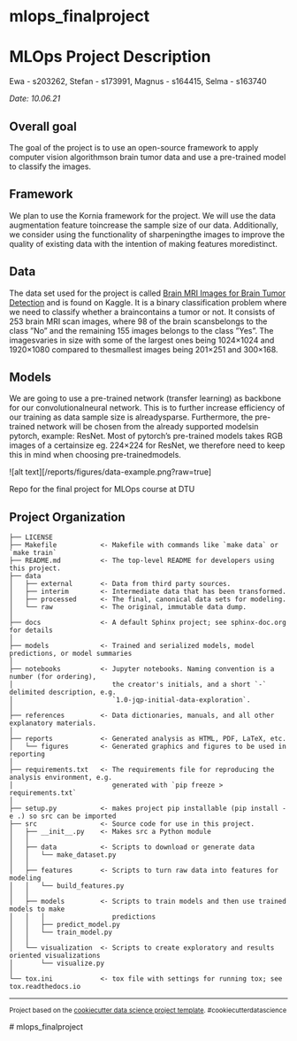 mlops_finalproject
==============================

# MLOps Project Description 
Ewa - s203262, Stefan - s173991, Magnus - s164415, Selma - s163740 

*Date: 10.06.21*

## Overall goal

The goal of the project is to use an open-source framework to apply computer vision algorithmson brain tumor data and use a pre-trained model to classify the images.

## Framework

We plan to use the Kornia framework for the project. We will use the data augmentation feature toincrease the sample size of our data. Additionally, we consider using the functionality of sharpeningthe  images  to  improve  the  quality  of  existing  data  with  the  intention  of  making  features  moredistinct.

## Data 

The data set used for the project is called [Brain MRI Images for Brain Tumor Detection](https://www.kaggle.com/navoneel/brain-mri-images-for-brain-tumor-detection?fbclid=IwAR1E8c2ZIR4g4ePLUku6PWjESgeHClsqTXmWqPZSA4ut2DLleNBH6GbiwYw) and is found on Kaggle.  It is a binary classification problem where we need to classify whether a braincontains a tumor or not.  It consists of 253 brain MRI scan images, where 98 of the brain scansbelongs to the class ”No” and the remaining 155 images belongs to the class ”Yes”.  The imagesvaries in size with some of the largest ones being 1024×1024 and 1920×1080 compared to thesmallest images being 201×251 and 300×168.

## Models

We are going to use a pre-trained network (transfer learning) as backbone for our convolutionalneural network.  This is to further increase efficiency of our training as data sample size is alreadysparse.  Furthermore, the pre-trained network will be chosen from the already supported modelsin pytorch, example:  ResNet.  Most of pytorch’s pre-trained models takes RGB images of a certainsize eg.  224×224 for ResNet, we therefore need to keep this in mind when choosing pre-trainedmodels.

![alt text][/reports/figures/data-example.png?raw=true]

Repo for the final project for MLOps course at DTU

Project Organization
------------

    ├── LICENSE
    ├── Makefile           <- Makefile with commands like `make data` or `make train`
    ├── README.md          <- The top-level README for developers using this project.
    ├── data
    │   ├── external       <- Data from third party sources.
    │   ├── interim        <- Intermediate data that has been transformed.
    │   ├── processed      <- The final, canonical data sets for modeling.
    │   └── raw            <- The original, immutable data dump.
    │
    ├── docs               <- A default Sphinx project; see sphinx-doc.org for details
    │
    ├── models             <- Trained and serialized models, model predictions, or model summaries
    │
    ├── notebooks          <- Jupyter notebooks. Naming convention is a number (for ordering),
    │                         the creator's initials, and a short `-` delimited description, e.g.
    │                         `1.0-jqp-initial-data-exploration`.
    │
    ├── references         <- Data dictionaries, manuals, and all other explanatory materials.
    │
    ├── reports            <- Generated analysis as HTML, PDF, LaTeX, etc.
    │   └── figures        <- Generated graphics and figures to be used in reporting
    │
    ├── requirements.txt   <- The requirements file for reproducing the analysis environment, e.g.
    │                         generated with `pip freeze > requirements.txt`
    │
    ├── setup.py           <- makes project pip installable (pip install -e .) so src can be imported
    ├── src                <- Source code for use in this project.
    │   ├── __init__.py    <- Makes src a Python module
    │   │
    │   ├── data           <- Scripts to download or generate data
    │   │   └── make_dataset.py
    │   │
    │   ├── features       <- Scripts to turn raw data into features for modeling
    │   │   └── build_features.py
    │   │
    │   ├── models         <- Scripts to train models and then use trained models to make
    │   │   │                 predictions
    │   │   ├── predict_model.py
    │   │   └── train_model.py
    │   │
    │   └── visualization  <- Scripts to create exploratory and results oriented visualizations
    │       └── visualize.py
    │
    └── tox.ini            <- tox file with settings for running tox; see tox.readthedocs.io


--------

<p><small>Project based on the <a target="_blank" href="https://drivendata.github.io/cookiecutter-data-science/">cookiecutter data science project template</a>. #cookiecutterdatascience</small></p>
# mlops_finalproject
